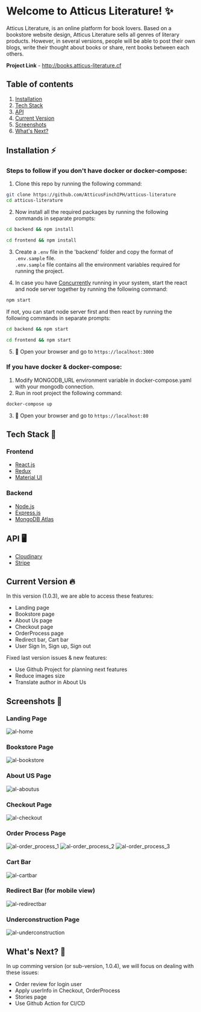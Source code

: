 # Welcome to Atticus Literature! ✨
Atticus Literature, is an online platform for book lovers. Based on a bookstore website design, Atticus Literature sells all genres of literary products. However, in several versions, people will be able to post their own blogs, write their thought about books or share, rent books between each others.

**Project Link** - http://books.atticus-literature.cf

## Table of contents
1. [Installation](#installation-zap)
2. [Tech Stack](#tech-stack-)
3. [API](#api-)
4. [Current Version](#current-version-)
5. [Screenshots](#screenshots-)
6. [What's Next?](#whats-next-)

## Installation :zap:
### Steps to follow if you don't have docker or docker-compose:  
1. Clone this repo by running the following command:
```bash
git clone https://github.com/AtticusFinchIPH/atticus-literature
cd atticus-literature
```
2. Now install all the required packages by running the following commands in separate prompts:
```bash
cd backend && npm install
```
```bash
cd frontend && npm install
```
3. Create a `.env` file in the 'backend' folder and copy the format of `.env.sample` file.  
`.env.sample` file contains all the environment variables required for running the project.  

4. In case you have [Concurrently](https://www.npmjs.com/package/concurrently) running in your system, start the react and node server together by running the following command:
```bash
npm start
```
If not, you can start node server first and then react by running the following commands in separate prompts:
```bash
cd backend && npm start
```
```bash
cd frontend && npm start
```
5. 🎉  Open your browser and go to  `https://localhost:3000`
### If you have docker & docker-compose:
1. Modify MONGODB_URL environment variable in docker-compose.yaml with your mongodb connection.  
2. Run in root project the following command:
```bash
docker-compose up
```
3. 🎉  Open your browser and go to  `https://localhost:80`

## Tech Stack &#128640;
### Frontend
- [React.js](https://reactjs.org/)
- [Redux](https://redux.js.org/)
- [Material UI](https://material-ui.com/)
### Backend
- [Node.js](https://nodejs.org/en/)
- [Express.js](https://expressjs.com/)
- [MongoDB Atlas](https://www.mongodb.com/cloud/atlas)
 
## API &#128421;
- [Cloudinary](https://cloudinary.com/)
- [Stripe](https://stripe.com/)

## Current Version &#128293;
In this version (1.0.3), we are able to access these features:
- Landing page
- Bookstore page
- About Us page
- Checkout page
- OrderProcess page
- Redirect bar, Cart bar
- User Sign In, Sign up, Sign out<br>

Fixed last version issues & new features:
- Use Github Project for planning next features
- Reduce images size
- Translate author in About Us

## Screenshots &#128248;
### Landing Page ###
![al-home](https://user-images.githubusercontent.com/45216222/110588413-47c23a00-8175-11eb-9849-c43fe3b35d73.png)
### Bookstore Page ###
![al-bookstore](https://user-images.githubusercontent.com/45216222/110588400-43961c80-8175-11eb-807d-88c19e54702d.png)
### About US Page ###
![al-aboutus](https://user-images.githubusercontent.com/45216222/110588385-3e38d200-8175-11eb-82a7-19aa71038f33.png)
### Checkout Page
![al-checkout](https://user-images.githubusercontent.com/45216222/110588409-46910d00-8175-11eb-8dd2-a9a4af637c96.png)
### Order Process Page
![al-order_process_1](https://user-images.githubusercontent.com/45216222/110588418-48f36700-8175-11eb-85bb-1786e3518c4b.png)
![al-order_process_2](https://user-images.githubusercontent.com/45216222/110588448-50b30b80-8175-11eb-8b8b-0fe4c9e5eb50.png)
![al-order_process_3](https://user-images.githubusercontent.com/45216222/110588420-498bfd80-8175-11eb-9058-f79181edd8c1.png)
### Cart Bar
![al-cartbar](https://user-images.githubusercontent.com/45216222/110588404-455fe000-8175-11eb-84fc-1359fcb26e8b.png)
### Redirect Bar (for mobile view) ###
![al-redirectbar](https://user-images.githubusercontent.com/45216222/110588424-4a249400-8175-11eb-9bf8-6b1560a64570.png)
### Underconstruction Page
![al-underconstruction](https://user-images.githubusercontent.com/45216222/110588427-4abd2a80-8175-11eb-8fbd-1a1cc73c10e1.png)


## What's Next? &#127993;
In up comming version (or sub-version, 1.0.4), we will focus on dealing with these issues:
- Order review for login user
- Apply userInfo in Checkout, OrderProcess
- Stories page
- Use Github Action for CI/CD
